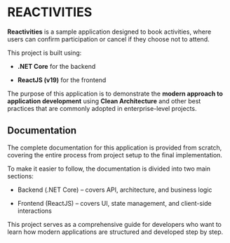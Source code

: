 # REACTIVITIES
**Reactivities** is a sample application designed to book activities, where users can confirm participation or cancel if they choose not to attend.

This project is built using:

- **.NET Core** for the backend

- **ReactJS (v19)** for the frontend

The purpose of this application is to demonstrate the **modern approach to application development** using **Clean Architecture** and other best practices that are commonly adopted in enterprise-level projects.

<h2>Documentation</h2>

The complete documentation for this application is provided from scratch, covering the entire process from project setup to the final implementation.

To make it easier to follow, the documentation is divided into two main sections:

- Backend (.NET Core) – covers API, architecture, and business logic

- Frontend (ReactJS) – covers UI, state management, and client-side interactions

This project serves as a comprehensive guide for developers who want to learn how modern applications are structured and developed step by step.
